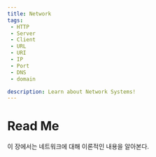 ```yaml
---
title: Network
tags: 
 - HTTP
 - Server
 - Client
 - URL
 - URI
 - IP
 - Port
 - DNS
 - domain

description: Learn about Network Systems!
---
```


# Read Me
이 장에서는 네트워크에 대해 이론적인 내용을 알아본다.
